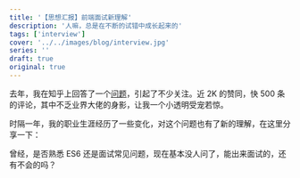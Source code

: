 ```yaml
---
title: '【思想汇报】前端面试新理解'
description: '人嘛，总是在不断的试错中成长起来的'
tags: ['interview']
cover: '../../images/blog/interview.jpg'
series: ''
draft: true
original: true
---
```


去年，我在知乎上回答了一个[问题](https://www.zhihu.com/question/293047616/answer/502672659)，引起了不少关注。近 2K 的赞同，快 500 条的评论，其中不乏业界大佬的身影，让我一个小透明受宠若惊。

时隔一年，我的职业生涯经历了一些变化，对这个问题也有了新的理解，在这里分享一下：

曾经，是否熟悉 ES6 还是面试常见问题，现在基本没人问了，能出来面试的，还有不会的吗？
